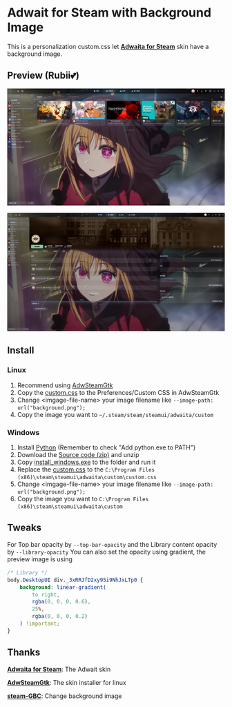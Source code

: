 # Adwait for Steam with Background Image
This is a personalization custom.css let **[Adwaita for Steam]** skin have a background image.

## Preview (Rubii💕)
![Library]

![Game]

## Install
### Linux
1. Recommend using [AdwSteamGtk]
2. Copy the [custom.css] to the Preferences/Custom CSS in AdwSteamGtk
3. Change \<imgage-file-name\> your image filename like `--image-path: url("background.png");`
4. Copy the image you want to `~/.steam/steam/steamui/adwaita/custom`
### Windows
1. Install [Python] (Remember to check "Add python.exe to PATH")
2. Download the [Source code (zip)] and unzip
3. Copy [install_windows.exe] to the folder and run it
4. Replace the [custom.css] to the `C:\Program Files (x86)\steam\steamui\adwaita\custom\custom.css`
5. Change \<imgage-file-name\> your image filename like `--image-path: url("background.png");`
6. Copy the image you want to `C:\Program Files (x86)\steam\steamui\adwaita\custom`

## Tweaks
For Top bar opacity by `--top-bar-opacity` and the Library content opacity by `--library-opacity`
You can also set the opacity using gradient, the preview image is using
```css
/* Library */
body.DesktopUI div._3xRRJfD2xy95i9NhJxLTp0 {
	background: linear-gradient(
		to right,
		rgba(0, 0, 0, 0.6),
		25%,
		rgba(0, 0, 0, 0.2)
	) !important;
}
```

## Thanks
**[Adwaita for Steam]**: The Adwait skin

**[AdwSteamGtk]**: The skin installer for linux

**[steam-GBC]**: Change background image


[Library]: screenshots/Library.png
[Game]: screenshots/Game.png

[custom.css]: custom.css
[install_windows.exe]: https://github.com/?/?/releases/latest/download/install_windows.exe

[Python]: https://www.python.org/downloads/
[Adwaita for Steam]: https://github.com/tkashkin/Adwaita-for-Steam?tab=readme-ov-file
[Source code (zip)]: https://github.com/tkashkin/Adwaita-for-Steam/releases/latest
[instructions]: https://github.com/tkashkin/Adwaita-for-Steam?tab=readme-ov-file##windows-install
[AdwSteamGtk]: https://github.com/Foldex/AdwSteamGtk
[steam-GBC]: https://github.com/YCZ01111/steam-GBC
